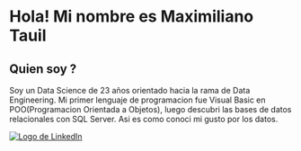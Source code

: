 
# Hola! Mi nombre es Maximiliano Tauil

## Quien soy ?

Soy un Data Science de 23 años orientado hacia la rama de Data Engineering. Mi primer lenguaje de programacion fue Visual Basic en POO(Programacion Orientada a Objetos), luego descubri las bases de datos relacionales con SQL Server. Asi es como conoci mi gusto por los datos.














[![Logo de LinkedIn](https://camo.githubusercontent.com/7cf69b0c765c12d5906048027723e6fea01f1ee2f89b9a5fd90bcb8e20c6ed83/68747470733a2f2f696d672e736869656c64732e696f2f62616467652f4c696e6b6564696e2d626c7565)](https://www.linkedin.com/in/maximiliano-tauil-3a0010252/)

